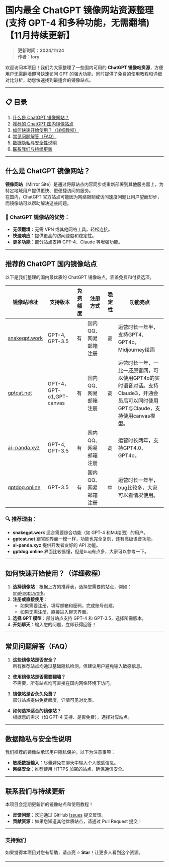 # 国内最全 ChatGPT 镜像网站资源整理(支持 GPT-4 和多种功能，无需翻墙)【11月持续更新】

> **更新时间：2024/11/24**  
> **作者：lory**

欢迎访问本项目！我们为大家整理了一些国内可用的 **ChatGPT 镜像站资源**，方便用户无需翻墙即可快速访问 GPT 的强大功能，同时提供了免费的使用教程和详细对比分析，助您快速找到最适合的镜像站点。

---

## 📋 目录
1. [什么是 ChatGPT 镜像网站？](#什么是-chatgpt-镜像站)
2. [推荐的 ChatGPT 国内镜像站点](#推荐的-chatgpt-国内镜像站点)
3. [如何快速开始使用？（详细教程）](#如何快速开始使用详细教程)
4. [常见问题解答（FAQ）](#常见问题解答faq)
5. [数据隐私与安全性说明](#数据隐私与安全性说明)
6. [联系我们与持续更新](#联系我们与持续更新)

---

## 什么是 ChatGPT 镜像网站？

**镜像网站**（Mirror Site）是通过将原站点内容同步或重新部署到其他服务器上，为特定地域用户提供更快、更便捷访问的服务。  
在国内，ChatGPT 官方站点可能因为网络限制或访问速度问题让用户望而却步，而镜像站可以帮助解决这些问题。

### 🌟 ChatGPT 镜像站的优势：
- **无须翻墙**：无需 VPN 或其他网络工具，轻松连接。
- **快速响应**：提供更高的访问速度和稳定性。
- **更多功能**：部分站点支持 GPT-4、Claude 等增强功能。

---

## 推荐的 ChatGPT 国内镜像站点

以下是我们整理的国内最优质的 ChatGPT 镜像站点，涵盖免费和付费选项。

| 镜像站地址           | 支持版本       | 免费额度   | 注册方式       | 稳定性 | 功能亮点 |
|----------------------|---------------|-----------|---------------|-------|---------|
| [snakegpt.work](https://snakegpt.work) | GPT-4, GPT-3.5 | 有 | 国内QQ、网易邮箱注册 | 高     | 运营时长一年半，支持GPT4、GPT4o，Midjourney绘画 |
| [gptcat.net](https://gptcat.net)      | GPT-4，GPT-o1,GPT-canvas        | 有 | 国内QQ、网易邮箱注册     | 高     | 运营时长一年，一比一还原官网，可以使用GPT4o的实时语音对话。支持Claude3，开通会员后可以同时使用GPT与Claude，支持使用canvas模型。 |
| [ai-panda.xyz](https://ai-panda.xyz/login?invite_code=34137c47)  | GPT-4, GPT-3.5 | 有 | 国内QQ、网易邮箱注册 | 高     | 运营时长两年，支持GPT4.0、GPT4o。 |
| [gptdog.online](https://gptdog.online) | GPT-3.5      | 有 | 国内QQ、网易邮箱注册     | 中     | 运营时长一年半，bug比较多，大家可以看情况使用。 |

### 🔍 推荐理由：
- **snakegpt.work** 适合需要综合功能（如 GPT-4 和MJ绘图）的用户。
- **gptcat.net** 跟官网界面一模一样，功能也完全复刻，还有高级语音功能。
- **ai-panda.xyz** 提供开发者友好的 API 功能。
- **gptdog.online** 界面比较易懂，但是bug有点多，大家可以参考一下。


---

## 如何快速开始使用？（详细教程）

1. **选择镜像站**：根据上方的推荐表，选择您需要的站点，例如：[snakegpt.work](https://snakegpt.work)。
2. **注册或直接使用**：
   - 如果需要注册，填写邮箱和密码，完成账号创建。
   - 如果无需注册，直接进入聊天界面。
3. **选择 GPT 模型**：部分站点支持 GPT-4 和 GPT-3.5，选择所需版本。
4. **开始聊天**：输入您的问题，立即获得回答！


---

## 常见问题解答（FAQ）

1. **这些镜像站是否安全？**  
   所有推荐站点均通过基础隐私检测，但建议用户避免输入敏感信息。

2. **使用镜像站是否需要翻墙？**  
   不需要，所有站点均可直接在国内网络环境下访问。

3. **镜像站是否永久免费？**  
   部分站点提供免费额度，详情可见对比表。

4. **如何选择适合的镜像站？**  
   根据您的需求（如 GPT-4 支持、是否免费），选择对应站点。

---

## 数据隐私与安全性说明

我们推荐的镜像站承诺用户隐私保护，以下为注意事项：
- **敏感数据输入**：尽量避免在聊天中输入个人敏感信息。
- **网络安全**：推荐使用 HTTPS 加密的站点，确保通信安全。

---

## 联系我们与持续更新

本项目会定期更新新的镜像站点和使用教程！  
- **反馈问题**：欢迎通过 GitHub [Issues](https://github.com/your-repo/issues) 提交反馈。
- **贡献资源**：如果您知道其他优质站点，请通过 Pull Request 提交！

---

### 支持我们
如果觉得本项目对您有帮助，请点亮 ⭐ **Star**！让更多人看到这个资源。

---

